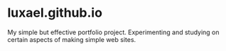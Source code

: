 # luxael.github.io
My simple but effective portfolio project.
Experimenting and studying on certain aspects of making simple web sites.
